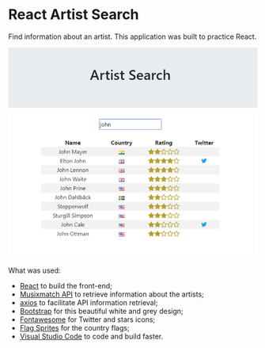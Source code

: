 # React Artist Search

Find information about an artist. 
This application was built to practice React.
  
![](src/github-assets/screen.png)
  
What was used:

 - [React](https://reactjs.org/) to build the front-end;
 - [Musixmatch API](https://developer.musixmatch.com/) to retrieve information about the artists;
 - [axios](https://github.com/axios/axios) to facilitate API information retrieval;
 - [Bootstrap](https://getbootstrap.com) for this beautiful white and grey design; 
 - [Fontawesome](https://fontawesome.com/) for Twitter and stars icons;
 - [Flag Sprites](https://www.flag-sprites.com/) for the country flags;
 - [Visual Studio Code](https://code.visualstudio.com/) to code and build faster.
